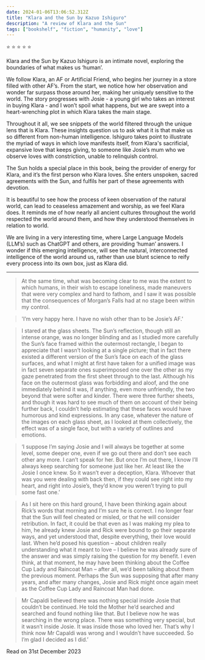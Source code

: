 ```yaml
---    
date: 2024-01-06T13:06:52.312Z
title: "Klara and the Sun by Kazuo Ishiguro"
description: "A review of Klara and the Sun"
tags: ["bookshelf", "fiction", "humanity", "love"]
---   
```

⭐ ⭐ ⭐ ⭐ ⭐ 

Klara and the Sun by Kazuo Ishiguro is an intimate novel, exploring the boundaries of what makes us ‘human’.

We follow Klara, an AF or Artificial Friend, who begins her journey in a store filled with other AF’s. From the start, we notice how her observation and wonder far surpass those around her, making her uniquely sensitive to the world. The story progresses with Josie - a young girl who takes an interest in buying Klara - and I won’t spoil what happens, but we are swept into a heart-wrenching plot in which Klara takes the main stage.

Throughout it all, we see snippets of the world filtered through the unique lens that is Klara. These insights question us to ask what it is that make us so different from non-human intelligence. Ishiguro takes point to illustrate the myriad of ways in which love manifests itself, from Klara's sacrificial, expansive love that keeps giving, to someone like Josie’s mum who we observe loves with constriction, unable to relinquish control.

The Sun holds a special place in this book, being the provider of energy for Klara, and it’s the first person who Klara loves. She enters unspoken, sacred agreements with the Sun, and fulfils her part of these agreements with devotion.

It is beautiful to see how the process of keen observation of the natural world, can lead to ceaseless amazement and worship, as we feel Klara does. It reminds me of how nearly all ancient cultures throughout the world respected the world around them, and how they understood themselves in relation to world.

We are living in a very interesting time, where Large Language Models (LLM’s) such as ChatGPT and others, are providing ‘human’ answers. I wonder if this emerging intelligence, will see the natural, interconnected intelligence of the world around us, rather than use blunt science to reify every process into its own box, just as Klara did.

--- 

> At the same time, what was becoming clear to me was the extent to which humans, in their wish to escape loneliness, made maneuvers that were very complex and hard to fathom, and I saw it was possible that the consequences of Morgan’s Falls had at no stage been within my control.

> 'I’m very happy here. I have no wish other than to be Josie’s AF.'

> I stared at the glass sheets. The Sun’s reflection, though still an intense orange, was no longer blinding and as I studied more carefully the Sun’s face framed within the outermost rectangle, I began to appreciate that I wasn’t looking at a single picture; that in fact there existed a different version of the Sun’s face on each of the glass surfaces, and what I might at first have taken for a unified image was in fact seven separate ones superimposed one over the other as my gaze penetrated from the first sheet through to the last. Although his face on the outermost glass was forbidding and aloof, and the one immediately behind it was, if anything, even more unfriendly, the two beyond that were softer and kinder. There were three further sheets, and though it was hard to see much of them on account of their being further back, I couldn’t help estimating that these faces would have humorous and kind expressions. In any case, whatever the nature of the images on each glass sheet, as I looked at them collectively, the effect was of a single face, but with a variety of outlines and emotions.

> ‘I suppose I’m saying Josie and I will always be together at some level, some deeper one, even if we go out there and don’t see each other any more. I can’t speak for her. But once I’m out there, I know I’ll always keep searching for someone just like her. At least like the Josie I once knew. So it wasn’t ever a deception, Klara. Whoever that was you were dealing with back then, if they could see right into my heart, and right into Josie’s, they’d know you weren’t trying to pull some fast one.’

> As I sit here on this hard ground, I have been thinking again about Rick’s words that morning and I’m sure he is correct. I no longer fear that the Sun will feel cheated or misled, or that he will consider retribution. In fact, it could be that even as I was making my plea to him, he already knew Josie and Rick were bound to go their separate ways, and yet understood that, despite everything, their love would last. When he’d posed his question – about children really understanding what it meant to love – I believe he was already sure of the answer and was simply raising the question for my benefit. I even think, at that moment, he may have been thinking about the Coffee Cup Lady and Raincoat Man – after all, we’d been talking about them the previous moment. Perhaps the Sun was supposing that after many years, and after many changes, Josie and Rick might once again meet as the Coffee Cup Lady and Raincoat Man had done.

> Mr Capaldi believed there was nothing special inside Josie that couldn’t be continued. He told the Mother he’d searched and searched and found nothing like that. But I believe now he was searching in the wrong place. There was something very special, but it wasn’t inside Josie. It was inside those who loved her. That’s why I think now Mr Capaldi was wrong and I wouldn’t have succeeded. So I’m glad I decided as I did.’

Read on 31st December 2023
